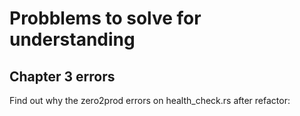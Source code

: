 # Probblems to solve for understanding

## Chapter 3 errors

Find out why the zero2prod errors on health_check.rs after refactor:
